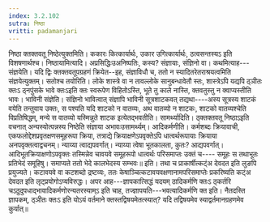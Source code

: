 ```yaml
---
index: 3.2.102
sutra: निष्ठा
vritti: padamanjari
---
```


 निष्ठा क्तक्तवतू निष्ठेत्युक्तमिति। ककारः कित्कार्यार्थः, उकार उगित्कार्यार्थः, ठत्वसन्तस्यऽ इति विशषणार्थश्च। निष्ठायामित्यादि। अप्रसिद्धिःउअनिष्पतिः, कस्य? संज्ञायाः, संज्ञिनो वा। कथमित्याह---संज्ञयेति। यदि द्विः क्तक्तवतूपग्रहणं क्रियेत--इह, संज्ञाविधौ च, ततो न स्यादितरेतराश्रयत्वमिति संज्ञयेत्युक्तम्। सतोश्च तयोरिति। लोके शास्त्रे वा न तावल्लोके सानुबन्धावेतौ स्तः, शास्त्रेऽपि यद्यपि ठ्ञीतः क्तःऽ ठ्नपुंसके भावे क्तःऽइति क्तः स्वरूपेण विहितोऽस्ति, भूते तु काले नास्ति, क्तवतुस्तु न क्वाप्यस्तीति भावः। भाविनी संज्ञेति। संज्ञिनो भावित्वात् संज्ञापि भाविनी सूत्रशाटकवत् तद्यथा----अस्य सूत्रस्य शाटकं वयेति तन्तुवाय उक्तः, स पश्यति यदि शाटको न वातव्यः, अथ वातव्यो न शाटकः, शाटको वातव्यश्चेति विप्रतिषिद्धम्, मन्ये स वातव्यो यस्मिन्नुते शाटक इत्येतद्भवतीति। सामर्थ्यादिति। ठ्क्तक्तवतू निष्ठाऽइति वचनात् अन्यस्योत्पन्नस्य निष्ठेति संज्ञाया अभावःउसामर्थ्यम्। आदिकर्मणीति। कर्मशब्दः क्रियावाची, एकफलोद्देशप्रवृतक्षणसमूहरूपा क्रिया, तत्राद्ये क्रियाक्षणेऽपवृक्तेऽपि धात्वर्थरूपायाः क्रियाया अनपवृक्तत्वाद्वचनम्। न्याय्या त्वाद्यपवर्गात्। न्याय्या त्वेषा भूतकालता, कुतः? आद्यपवर्गात्। आदिभूतक्रियाक्षणोऽपवृक्तः तस्मिन्नेव चावयवे समूहरूपो धात्वर्थः परिसमाप्तः उक्तं च---- समूहः स तथाभूतः प्रतिभेदं समूहिषु। समाप्यते ततो भेदे कालभेदस्य सम्भवः॥ इति। तथा च प्राकार्षीत्कट्ंअ देवदत इति लुङपि प्रयुज्यते। कटावयवे वा कटशब्दो द्रष्टव्यः, ततः केषाञ्चित्कटावयवक्षणानामपरिसमाप्तेः प्रकरिष्यति कट्ंअ देवदत इति लृट्प्रयोगोऽप्यविरुद्धः। अपर आह---ज्ञापकात्सिद्धं यदयम् ठादिकर्मणि क्तःऽ ठ्कर्तरि चऽठुदुपधाद्भावादिकर्मणोरन्यतरस्याम्ऽ इति चाह, तज्ज्ञापयति---भवत्यादिकर्मणि क्त इति। नैतदस्ति ज्ञापकम्, ठ्ञीतः क्तःऽ इति योऽयं वर्तमाने क्तस्तद्विषयमेतत्स्यात्? यदि तद्विषयमेव स्याद्वर्तमानग्रहणमेव कुर्यात्॥
